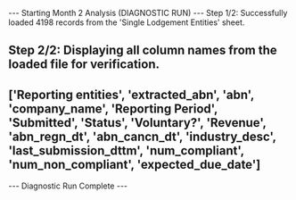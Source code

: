 --- Starting Month 2 Analysis (DIAGNOSTIC RUN) ---
Step 1/2: Successfully loaded 4198 records from the 'Single Lodgement Entities' sheet.

Step 2/2: Displaying all column names from the loaded file for verification.
---------------------------------------------------------
['Reporting entities', 'extracted_abn', 'abn', 'company_name', 'Reporting Period', 'Submitted', 'Status', 'Voluntary?', 'Revenue', 'abn_regn_dt', 'abn_cancn_dt', 'industry_desc', 'last_submission_dttm', 'num_compliant', 'num_non_compliant', 'expected_due_date']
---------------------------------------------------------
--- Diagnostic Run Complete ---
